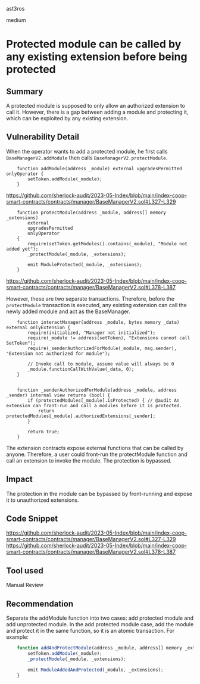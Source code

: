 ast3ros

medium

# Protected module can be called by any existing extension before being protected

## Summary

A protected module is supposed to only allow an authorized extension to call it. However, there is a gap between adding a module and protecting it, which can be exploited by any existing extension.

## Vulnerability Detail

When the operator wants to add a protected module, he first calls `BaseManagerV2.addModule` then calls `BaseManagerV2.protectModule`.

        function addModule(address _module) external upgradesPermitted onlyOperator {
            setToken.addModule(_module);
        }

https://github.com/sherlock-audit/2023-05-Index/blob/main/index-coop-smart-contracts/contracts/manager/BaseManagerV2.sol#L327-L329


        function protectModule(address _module, address[] memory _extensions)
            external
            upgradesPermitted
            onlyOperator
        {
            require(setToken.getModules().contains(_module), "Module not added yet");
            _protectModule(_module, _extensions);

            emit ModuleProtected(_module, _extensions);
        }

https://github.com/sherlock-audit/2023-05-Index/blob/main/index-coop-smart-contracts/contracts/manager/BaseManagerV2.sol#L378-L387

However, these are two separate transactions. Therefore, before the `protectModule` transaction is executed, any existing extension can call the newly added module and act as the BaseManager.

        function interactManager(address _module, bytes memory _data) external onlyExtension {         
            require(initialized, "Manager not initialized");
            require(_module != address(setToken), "Extensions cannot call SetToken");
            require(_senderAuthorizedForModule(_module, msg.sender), "Extension not authorized for module");

            // Invoke call to module, assume value will always be 0
            _module.functionCallWithValue(_data, 0);
        }


        function _senderAuthorizedForModule(address _module, address _sender) internal view returns (bool) {
            if (protectedModules[_module].isProtected) { // @audit An extension can front-run and call a modules before it is protected.
                return protectedModules[_module].authorizedExtensions[_sender];
            }

            return true;
        }

The extension contracts expose external functions that can be called by anyone. Therefore, a user could front-run the protectModule function and call an extension to invoke the module. The protection is bypassed.

## Impact

The protection in the module can be bypassed by front-running and expose it to unauthorized extensions.

## Code Snippet

https://github.com/sherlock-audit/2023-05-Index/blob/main/index-coop-smart-contracts/contracts/manager/BaseManagerV2.sol#L327-L329
https://github.com/sherlock-audit/2023-05-Index/blob/main/index-coop-smart-contracts/contracts/manager/BaseManagerV2.sol#L378-L387

## Tool used

Manual Review

## Recommendation

Separate the addModule function into two cases: add protected module and add unprotected module. In the add protected module case, add the module and protect it in the same function, so it is an atomic transaction. For example:

```javascript
    function addAndProtectModule(address _module, address[] memory _extensions) external upgradesPermitted onlyOperator {
        setToken.addModule(_module);
        _protectModule(_module, _extensions);

        emit ModuleAddedAndProtected(_module, _extensions);
    }
```